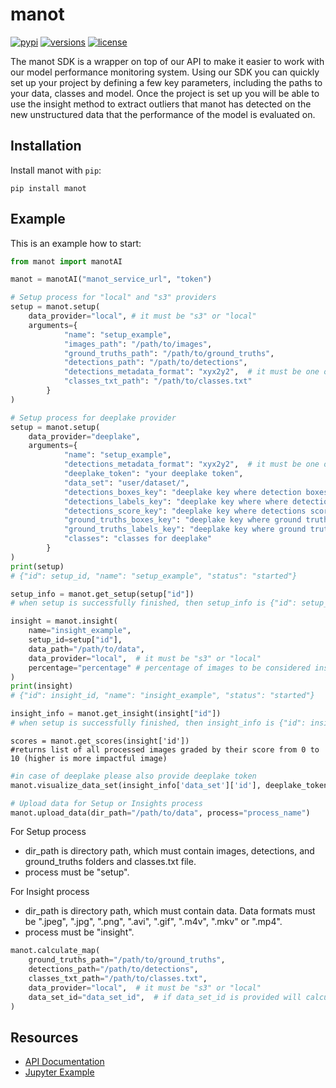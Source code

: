 manot
=============

[![pypi](https://img.shields.io/pypi/v/manot.svg)](https://pypi.org/project/manot)
[![versions](https://img.shields.io/pypi/pyversions/manot.svg)]()
[![license](https://img.shields.io/pypi/l/manot)](https://github.com/manotai/manot-client/blob/main/LICENSE)

The manot SDK is a wrapper on top of our API to make it easier to work with our model performance monitoring system.
Using our SDK you can quickly set up your project by defining a few key parameters, including the paths to your data,
classes and model. Once the project is set up you will be able to use the insight method to extract outliers that manot
has detected on the new unstructured data that the performance of the model is evaluated on.

Installation
------------

Install manot with `pip`:

    pip install manot

Example
-------

This is an example how to start:

```python
from manot import manotAI

manot = manotAI("manot_service_url", "token")
```

```python
# Setup process for "local" and "s3" providers
setup = manot.setup(
    data_provider="local", # it must be "s3" or "local"
    arguments={
            "name": "setup_example",
            "images_path": "/path/to/images",
            "ground_truths_path": "/path/to/ground_truths",
            "detections_path": "/path/to/detections",
            "detections_metadata_format": "xyx2y2",  # it must be one of "xyx2y2", "xywh", or "cxcywh"
            "classes_txt_path": "/path/to/classes.txt"
        }
)

# Setup process for deeplake provider
setup = manot.setup(
    data_provider="deeplake",
    arguments={
            "name": "setup_example",
            "detections_metadata_format": "xyx2y2",  # it must be one of "xyx2y2", "xywh", or "cxcywh"
            "deeplake_token": "your deeplake token",
            "data_set": "user/dataset/",
            "detections_boxes_key": "deeplake key where detection boxes are stored",
            "detections_labels_key": "deeplake key where where detection labels are stored",
            "detections_score_key": "deeplake key where detections score is stored",
            "ground_truths_boxes_key": "deeplake key where ground truth boxes are stored",
            "ground_truths_labels_key": "deeplake key where ground truth labels are stored",
            "classes": "classes for deeplake"
        }
)
print(setup)
# {"id": setup_id, "name": "setup_example", "status": "started"}

setup_info = manot.get_setup(setup["id"])
# when setup is successfully finished, then setup_info is {"id": setup_id, "name": "setup_example", "status": "started"}
```

```python
insight = manot.insight(
    name="insight_example",
    setup_id=setup["id"],
    data_path="/path/to/data",
    data_provider="local",  # it must be "s3" or "local"
    percentage="percentage" # percentage of images to be considered insight should be larger than 0 and less or equal than 100
)
print(insight)
# {"id": insight_id, "name": "insight_example", "status": "started"}

insight_info = manot.get_insight(insight["id"])
# when setup is successfully finished, then insight_info is {"id": insight_id, "name": "setup_example", "status": "started"}
```

```
scores = manot.get_scores(insight['id'])
#returns list of all processed images graded by their score from 0 to 10 (higher is more impactful image)
```

```python
#in case of deeplake please also provide deeplake token 
manot.visualize_data_set(insight_info['data_set']['id'], deeplake_token)
```

```python
# Upload data for Setup or Insights process
manot.upload_data(dir_path="/path/to/data", process="process_name")
```
For Setup process
- dir_path is directory path, which must contain images, detections, and ground_truths folders and classes.txt file.
- process must be "setup".

For Insight process
- dir_path is directory path, which must contain data. Data formats must be ".jpeg", ".jpg", ".png", ".avi", ".gif", ".m4v", ".mkv" or ".mp4".
- process must be "insight".

```python
manot.calculate_map(
    ground_truths_path="/path/to/ground_truths",
    detections_path="/path/to/detections",
    classes_txt_path="/path/to/classes.txt",
    data_provider="local",  # it must be "s3" or "local"
    data_set_id="data_set_id",  # if data_set_id is provided will calculate mAP only on selected data, otherwise will calculate mAP on all the data
)
```

Resources
---------

- [API Documentation](https://api.dev.manot.ai/api-documentation/v1)
- [Jupyter Example](https://github.com/manotai/manot-client/blob/main/manot-client-notebook.ipynb)

[//]: # (- [pypi]&#40;https://pypi.python.org/pypi/manot&#41; )
